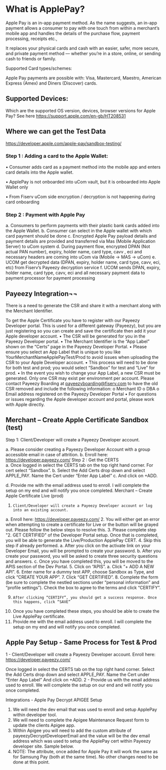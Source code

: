 # What is ApplePay? 
Apple Pay is an in-app payment method. As the name suggests, an in-app payment allows a consumer to pay with one touch from within a merchant’s mobile app and handles the details of the purchase flow, payment processing, receipts etc.,
 
It replaces your physical cards and cash with an easier, safer, more secure, and private payment method — whether you’re in a store, online, or sending cash to friends or family.
 
Supported Card types/schemes:
 
Apple Pay payments are possible with: Visa, Mastercard, Maestro, American Express (Amex) and Diners (Discover) cards.
 
## Supported Devices:
 
Which are the supported OS version, devices, browser versions for Apple Pay? See here https://support.apple.com/en-gb/HT208531
 
 
## Where we can get the Test Data
 
https://developer.apple.com/apple-pay/sandbox-testing/
 
 
### Step 1 : Adding a card to the Apple Wallet:
 
•      Consumer adds card as a payment method into the mobile app and enters card details into the Apple wallet.
 
•      ApplePay is not onboarded into uCom vault, but it is onboarded into Apple Wallet only
 
•      From Fiserv uCom side encryption / decryption is not happening during card onboarding
 
 
 
 
 
 
### Step 2 : Payment with Apple Pay
 
a.	Consumers to perform payments with their plastic bank cards added into the Apple Wallet.
b.	Consumer can select in the Apple wallet with which card payment should be done
c.	Encrypted Apple Pay payload details and payment details are provided and transferred via Mas (Mobile Application Server) to uCom system
d.	During payment flow, encrypted DPAN (Not actual PAN number), expiry, holder name, card type, cavv , eci and necessary headers are coming into uCom via (Mobile -> MAS -> uCom)
e.	UCOM get decrypted data (DPAN, expiry, holder name, card type, cavv, eci, etc) from Fiserv’s Payeezy decryption service
f.	UCOM sends DPAN, expiry, holder name, card type, cavv, eci and all necessary payment data to payment processor for payment processing
 
 
## Payeezy Integration¬¬
 
 
 There is a need to generate the CSR and share it with a merchant along with the Merchant Identifier.
 
To get the Apple Certificate you have to register with our Payeezy Developer portal. This is used for a different gateway (Payeezy), but you are just registering so you can create and save the certificate then add it your Apple developer account.
•       The CSR will be generated for you in the Payeezy Developer portal.
•       The Merchant Identifier is the “App Label” shown on the “Certs” page in the Payeezy Developer Portal.
•       Please ensure you select an App Label that is unique to you like YourMerchantNameApplePayTest/Prod to avoid issues when uploading the CSR to your Apple Developer account.
•       This process will need to be done for both test and prod; you would select “Sandbox” for test and “Live” for prod.
•       In the event you wish to change your App Label, a new CSR must be generated. Only one CSR may exist per environment per account. Please contact Payeezy Boarding at payeezyboarding@fiserv.com to have the old CSR removed and include the following information:
o   Merchant ID
o   DBA
o   Email address registered on the Payeezy Developer Portal
•       For questions or issues regarding the Apple developer account and portal, please work with Apple directly.
 
## Merchant – Create Apple Certificate Sandbox (test)
Step 1:     Client/Developer will create a Payeezy Developer account. 

a. Please consider creating a Payeezy Developer Account with a group accessible email in case of attrition.
b.     Enroll here: https://developer.payeezy.com/
Step 2 : Get the CERTS     
a.	Once logged in select the CERTS tab on the top right hand corner. For cert select “Sandbox”.
b.	Select the Add Certs drop down and select APPLE_PAY. Name the Cert under “Enter App Label”
c.	And click on +ADD.


d.	Provide me with the email address used to enroll. I will complete the setup on my end and will notify you once completed.
Merchant – Create Apple Certificate Live (prod)
1.     Client/Developer will create a Payeezy Developer account or log into an existing account.
a.     Enroll here: https://developer.payeezy.com/
2.     You will either get an error when attempting to create a certificate for Live or the button will be grayed out. Please follow the below steps to resolve this. 
3.     Please complete step "2. GET CERTIFIED" of the Developer Portal setup. Once that is completed, you will be able to generate the Live/Production ApplePay CERT.
4.     Skip this step if already performed.
a.     After you click on the activate link on your Developer Email, you will be prompted to create your password.
b.     After you create your password, you will be asked to create three security questions and answers.
c.  Once you have completed this, you will be moved to the APIS section of the Dev Portal.
5.     Click on “APIS”.
	a.     Click “+ ADD A NEW API”.
6.     Enter name for a dummy test APP, choose Sandbox as Type, and click “CREATE YOUR APP”.
7.     Click “GET CERTIFIED”.
8.     Complete the form (be sure to complete the nestled sections under “personal information” and “profile settings”). Check the box to agree to the terms and click “CERTIFY”.

9.     After clicking “CERTIFY”, you should get a success response. Once this happens, click “SAVE”

10.  Once you have completed these steps, you should be able to create the Live ApplePay certificate.
11.  Provide me with the email address used to enroll. I will complete the setup on my end and will notify you once completed.
 
 
## Apple Pay Setup - Same Process for Test & Prod
 
 
 
1 - Client/Developer will create a Payeezy Developer account.
Enroll here: https://developer.payeezy.com/
 
Once logged in select the CERTS tab on the top right hand corner.
Select the Add Certs drop down and select APPLE_PAY. Name the Cert under “Enter App Label”
And click on +ADD.
2 - Provide us with the email address used to enroll. We will complete the setup on our end and will notify you once completed.

Integrations - Apple Pay Decrypt APIGEE Setup
1.	We will need the dev email that was used to enroll and setup ApplePay within developer tool.
2.	We will need to complete the Apigee Maintenance Request form to update the clients Apigee app.
3.	Within Apigee you will need to add the custom attribute of payeezyDecryptDeveloperEmail and the value will be the dev email address which was used to setup the ApplePay cert within Payeezy developer site. Sample below.
4.	NOTE: The attribute, once added for Apple Pay it will work the same as for Samsung Pay (both at the same time). No other changes need to be done at this point.
 
